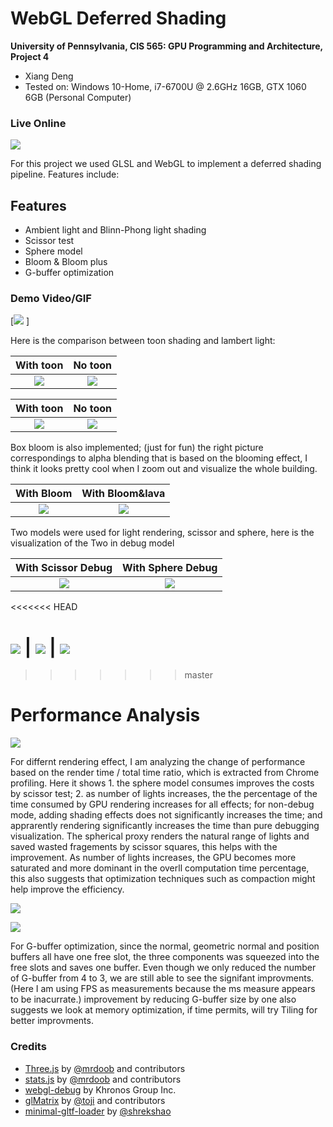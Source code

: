 WebGL Deferred Shading
======================

**University of Pennsylvania, CIS 565: GPU Programming and Architecture, Project 4** 

* Xiang Deng
* Tested on:  Windows 10-Home, i7-6700U @ 2.6GHz 16GB, GTX 1060 6GB (Personal Computer)


### Live Online

[![](img/thumb.JPG)](https://dengxianga.github.io/Project5-WebGL-Deferred-Shading-with-glTF)

For this project we used GLSL and WebGL to implement a deferred shading pipeline. Features include:

## Features

* Ambient light and Blinn-Phong light shading
* Scissor test
* Sphere model
* Bloom & Bloom plus
* G-buffer optimization 



### Demo Video/GIF

[![](img/scissor.gif) ] 



Here is the comparison between toon shading and lambert light:

With toon |  No toon 
:-------------------------:|:-------------------------:  
![](img/toon.JPG) | ![](img/notoon.JPG) 

With toon |  No toon 
:-------------------------:|:-------------------------:  
![](img/toon2.JPG) | ![](img/notoon2.JPG) 

Box bloom is also implemented; (just for fun) the right picture correspondings to 
alpha blending that is based on the blooming effect, I think it looks pretty cool when I zoom out and
visualize the whole building.

With Bloom |  With Bloom&lava
:-------------------------:|:-------------------------:  
![](img/bloomnolava.JPG) | ![](img/bloomlava.JPG) 

Two models were used for light rendering, scissor and sphere, here is the visualization of the Two
in debug model

With Scissor Debug |  With Sphere Debug
:-------------------------:|:-------------------------:  
![](img/scissordebug.JPG) | ![](img/spheredebug.JPG) 

<<<<<<< HEAD
  

![](img/chart1.JPG) | ![](img/chart2.JPG) | ![](img/chart3.JPG)
=======
>>>>>>> master

# Performance Analysis 

![](img/chart1.JPG) 

For differnt rendering effect, I am analyzing the change of performance based on the render time / total time ratio, which is 
extracted from Chrome profiling.  Here it shows 1. the sphere model consumes improves the costs by scissor test; 2. as number of 
lights increases, the the percentage of the time consumed by GPU rendering increases for all effects; for non-debug mode, adding shading effects
does not significantly increases the time; and apprarently rendering significantly increases the time than pure debugging visualization.
The spherical proxy renders the natural range of lights and saved wasted fragements by scissor squares, this helps with the improvement.
As number of lights increases, the GPU becomes more saturated and more dominant in the overll computation time percentage, this also suggests that optimization techniques
such as compaction might help improve the efficiency. 


![](img/chart2.JPG) 

![](img/chart3.JPG)

For G-buffer optimization, since the normal, geometric normal and position buffers all have one free slot,
the three components was squeezed into the free slots and saves one buffer. Even though we only reduced the number of 
G-buffer from 4 to 3, we are still able to see the signifant improvments. (Here I am using FPS as measurements because the ms measure appears to be inacurrate.)
improvement by reducing G-buffer size by one also suggests we look at memory optimization, if time permits, will try Tiling for better improvments.

### Credits

* [Three.js](https://github.com/mrdoob/three.js) by [@mrdoob](https://github.com/mrdoob) and contributors
* [stats.js](https://github.com/mrdoob/stats.js) by [@mrdoob](https://github.com/mrdoob) and contributors
* [webgl-debug](https://github.com/KhronosGroup/WebGLDeveloperTools) by Khronos Group Inc.
* [glMatrix](https://github.com/toji/gl-matrix) by [@toji](https://github.com/toji) and contributors
* [minimal-gltf-loader](https://github.com/shrekshao/minimal-gltf-loader) by [@shrekshao](https://github.com/shrekshao)

